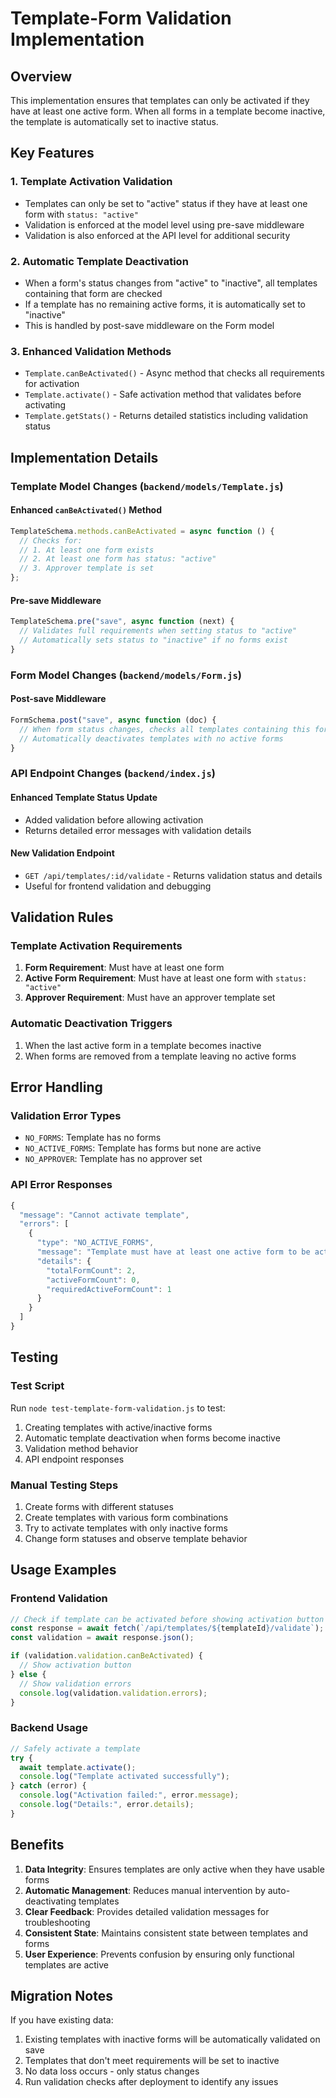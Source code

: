 # Template-Form Validation Implementation

## Overview

This implementation ensures that templates can only be activated if they have at least one active form. When all forms in a template become inactive, the template is automatically set to inactive status.

## Key Features

### 1. Template Activation Validation

- Templates can only be set to "active" status if they have at least one form with `status: "active"`
- Validation is enforced at the model level using pre-save middleware
- Validation is also enforced at the API level for additional security

### 2. Automatic Template Deactivation

- When a form's status changes from "active" to "inactive", all templates containing that form are checked
- If a template has no remaining active forms, it is automatically set to "inactive"
- This is handled by post-save middleware on the Form model

### 3. Enhanced Validation Methods

- `Template.canBeActivated()` - Async method that checks all requirements for activation
- `Template.activate()` - Safe activation method that validates before activating
- `Template.getStats()` - Returns detailed statistics including validation status

## Implementation Details

### Template Model Changes (`backend/models/Template.js`)

#### Enhanced `canBeActivated()` Method

```javascript
TemplateSchema.methods.canBeActivated = async function () {
  // Checks for:
  // 1. At least one form exists
  // 2. At least one form has status: "active"
  // 3. Approver template is set
};
```

#### Pre-save Middleware

```javascript
TemplateSchema.pre("save", async function (next) {
  // Validates full requirements when setting status to "active"
  // Automatically sets status to "inactive" if no forms exist
}
```

### Form Model Changes (`backend/models/Form.js`)

#### Post-save Middleware

```javascript
FormSchema.post("save", async function (doc) {
  // When form status changes, checks all templates containing this form
  // Automatically deactivates templates with no active forms
}
```

### API Endpoint Changes (`backend/index.js`)

#### Enhanced Template Status Update

- Added validation before allowing activation
- Returns detailed error messages with validation details

#### New Validation Endpoint

- `GET /api/templates/:id/validate` - Returns validation status and details
- Useful for frontend validation and debugging

## Validation Rules

### Template Activation Requirements

1. **Form Requirement**: Must have at least one form
2. **Active Form Requirement**: Must have at least one form with `status: "active"`
3. **Approver Requirement**: Must have an approver template set

### Automatic Deactivation Triggers

1. When the last active form in a template becomes inactive
2. When forms are removed from a template leaving no active forms

## Error Handling

### Validation Error Types

- `NO_FORMS`: Template has no forms
- `NO_ACTIVE_FORMS`: Template has forms but none are active
- `NO_APPROVER`: Template has no approver set

### API Error Responses

```javascript
{
  "message": "Cannot activate template",
  "errors": [
    {
      "type": "NO_ACTIVE_FORMS",
      "message": "Template must have at least one active form to be activated",
      "details": {
        "totalFormCount": 2,
        "activeFormCount": 0,
        "requiredActiveFormCount": 1
      }
    }
  ]
}
```

## Testing

### Test Script

Run `node test-template-form-validation.js` to test:

1. Creating templates with active/inactive forms
2. Automatic template deactivation when forms become inactive
3. Validation method behavior
4. API endpoint responses

### Manual Testing Steps

1. Create forms with different statuses
2. Create templates with various form combinations
3. Try to activate templates with only inactive forms
4. Change form statuses and observe template behavior

## Usage Examples

### Frontend Validation

```javascript
// Check if template can be activated before showing activation button
const response = await fetch(`/api/templates/${templateId}/validate`);
const validation = await response.json();

if (validation.validation.canBeActivated) {
  // Show activation button
} else {
  // Show validation errors
  console.log(validation.validation.errors);
}
```

### Backend Usage

```javascript
// Safely activate a template
try {
  await template.activate();
  console.log("Template activated successfully");
} catch (error) {
  console.log("Activation failed:", error.message);
  console.log("Details:", error.details);
}
```

## Benefits

1. **Data Integrity**: Ensures templates are only active when they have usable forms
2. **Automatic Management**: Reduces manual intervention by auto-deactivating templates
3. **Clear Feedback**: Provides detailed validation messages for troubleshooting
4. **Consistent State**: Maintains consistent state between templates and forms
5. **User Experience**: Prevents confusion by ensuring only functional templates are active

## Migration Notes

If you have existing data:

1. Existing templates with inactive forms will be automatically validated on save
2. Templates that don't meet requirements will be set to inactive
3. No data loss occurs - only status changes
4. Run validation checks after deployment to identify any issues
